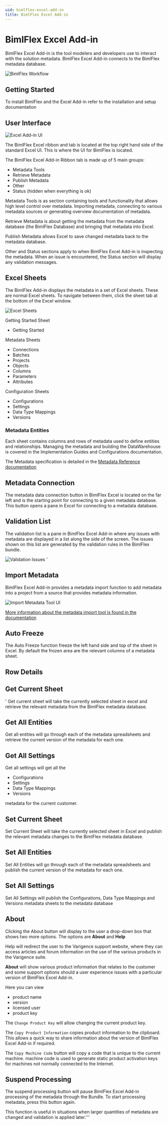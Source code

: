 ```yaml
---
uid: bimlflex-excel-add-in
title: BimlFlex Excel Add-in
---
```

# BimlFlex Excel Add-in

BimlFlex Excel Add-in is the tool modelers and developers use to interact with the solution metadata. BimlFlex Excel Add-in connects to the BimlFlex metadata database.

![BimlFlex Workflow](../user-guide/images/bimlflex-ss-v5-accelerator-bimlflex-workflow.png "BimlFlex Workflow")

## Getting Started

To install BimlFlex and the Excel Add-in refer to the installation and setup documentation

## User Interface

![Excel Add-in UI](../user-guide/images/bimlflex-ss-v5-excel-documentation-ui.png "Excel Add-in UI")

The BimlFlex Excel ribbon and tab is located at the top right hand side of the standard Excel UI. This is where the UI for BimlFlex is located.

The BimlFlex Excel Add-in Ribbon tab is made up of 5 main groups:

* Metadata Tools
* Retrieve Metadata
* Publish Metadata
* Other
* Status (hidden when everything is ok)

Metadata Tools is as section containing tools and functionality that allows high level control over metadata. Importing metadata, connecting to various metadata sources or generating overview documentation of metadata.

Retrieve Metadata is about getting the metadata from the metadata database (the BimlFlex Database) and bringing that metadata into Excel.

Publish Metadata allows Excel to save changed metadata back to the metadata database.

Other and Status sections apply to when BimlFlex Excel Add-in is inspecting the metadata. When an issue is encountered, the Status section will display any validation messages.

## Excel Sheets

The BimlFlex Add-in displays the metadata in a set of Excel sheets. These are normal Excel sheets. To navigate between them, click the sheet tab at the bottom of the Excel window.

![Excel Sheets](../user-guide/images/bimlflex-ss-v5-excel-sheets.png "Excel Sheets")

Getting Started Sheet

* Getting Started

Metadata Sheets

* Connections
* Batches
* Projects
* Objects
* Columns
* Parameters
* Attributes

Configuration Sheets

* Configurations
* Settings
* Data Type Mappings
* Versions

### Metadata Entities

Each sheet contains columns and rows of metadata used to define entities and relationships. Managing the metadata and building the DataWarehouse is covered in the Implementation Guides and Configurations documentation.

The Metadata specification is detailed in the [Metadata Reference documentation](https://varigence.com/Documentation/BimlFlex/Metadata)

## Metadata Connection

The metadata data connection button in BimlFlex Excel is located on the far left and is the starting point for connecting to a given metadata database. This button opens a pane in Excel for connecting to a metadata database.

## Validation List

The validation list is a pane in BimlFlex Excel Add-in where any issues with metadata are displayed in a list along the side of the screen. The issues shown on this list are generated by the validation rules in the BimlFlex bundle.

![Validation Issues](../user-guide/images/bimlflex-ss-v5-excel-document-actions-pane-validation.png "Validation Issues")
'
## Import Metadata

BimlFlex Excel Add-in provides a metadata import function to add metadata into a project from a source that provides metadata information.

![Import Metadata Tool UI](../user-guide/images/bimlflex-ss-v5-excel-import-metadata.png "Import Metadata Tool UI")

[More information about the metadata import tool is found in the documentation](../concepts/importing-metadata.md)

## Auto Freeze

The Auto Freeze function freeze the left hand side and top of the sheet in Excel. By default the frozen area are the relevant columns of a metadata sheet.

## Row Details

## Get Current Sheet
'
Get current sheet will take the currently selected sheet in excel and retrieve the relevant metadata from the BimlFlex metadata database.

## Get All Entities

Get all entities will go through each of the metadata spreadsheets and retrieve the current version of the metadata for each one.

## Get All Settings

Get all settings will get all the

* Configurations
* Settings
* Data Type Mappings
* Versions

metadata for the current customer.

## Set Current Sheet

Set Current Sheet will take the currently selected sheet in Excel and publish the relevant metadata changes to the BimlFlex metadata database.

## Set All Entities

Set All Entities will go through each of the metadata spreadsheets and publish the current version of the metadata for each one.

## Set All Settings

Set All Settings will publish the Configurations, Data Type Mappings and Versions metadata sheets to the metadata database

## About

Clicking the About button will display to the user a drop-down box that shows two more options. The options are **About** and **Help**

Help will redirect the user to the Varigence support website, where they can access articles and forum information on the use of the various products in the Varigence suite.

**About** will show various product information that relates to the customer and some support options should a user experience issues with a particular version of BimlFlex Excel Add-in.

Here you can view

* product name
* version
* licensed user
* product key

The `Change Product Key` will allow changing the current product key.

The `Copy Product Information` copies product information to the clipboard. This allows a quick way to share information about the version of BimlFlex Excel Add-in if required.

The `Copy Machine Code` button will copy a code that is unique to the current machine. machine code is used to generate static product activation keys for machines not normally connected to the Internet.

## Suspend Processing

The suspend processing button will pause BimlFlex Excel Add-in processing of the metadata through the Bundle. To start processing metadata, press this button again. 

This function is useful in situations when larger quantities of metadata are changed and validation is applied later.'''